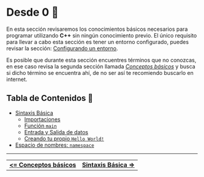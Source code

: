 # Desde 0 🔰

En esta sección revisaremos los conocimientos básicos necesarios para programar utilizando **C++** sin ningún conocimiento previo. El único requisito para llevar a cabo esta sección es tener un entorno configurado, puedes revisar la sección: [Configurando un entorno](../setup-your-environment/README.md).

Es posible que durante esta sección encuentres términos que no conozcas, en ese caso revisa la segunda sección llamada *[Conceptos básicos](../definitions/README.md)* y busca si dicho término se encuentra ahí, de no ser así te recomiendo buscarlo en internet.



## Tabla de Contenidos 📢

- [Sintaxis Básica](./basic-syntax.md#sintaxis-básica-📗)
  - [Importaciones](./basic-syntax.md#importaciones)
  - [Función `main`](./basic-syntax.md#función-main)
  - [Entrada y Salida de datos](./basic-syntax.md#entrada-y-salida-de-datos)
  - [Creando tu propio `Hello World!`](./basic-syntax.md#creando-tu-propio-hello-world-👋)
- [Espacio de nombres: `namespace`](./namespace.md)



<hr><div align="center"><table><tr>
  <td><b><a href="../definitions/README.md#conceptos-básicos-📖"><=  Conceptos básicos  </a></b></td>
  <td><b><a href="./basic-syntax.md#sintaxis-básica-📗">  Sintaxis Básica  =></a></b></td>
</tr></table></div>